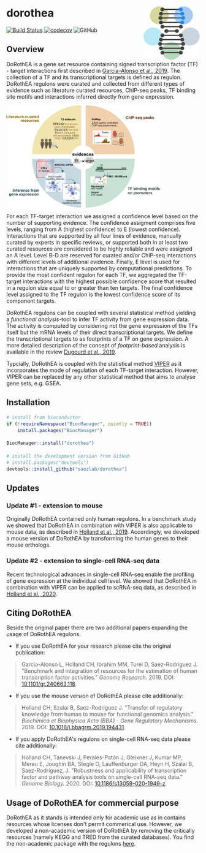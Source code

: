 # dorothea <img src="man/figures/tool_logo.png" align="right" height="139">

<!-- badges: start -->
[![Build Status](https://travis-ci.com/saezlab/dorothea.svg?branch=master)](https://travis-ci.com/saezlab/dorothea)
[![codecov](https://codecov.io/gh/saezlab/dorothea/branch/master/graph/badge.svg)](https://codecov.io/gh/saezlab/dorothea)
![GitHub](https://img.shields.io/github/license/saezlab/dorothea)
<!-- badges: end -->

## Overview
DoRothEA is a gene set resource containing signed transcription factor (TF) - target interactions first described in [Garcia-Alonso et al., 2019](https://doi.org/10.1101/gr.240663.118). The collection of a TF and its transcriptional targets is defined as regulon. DoRothEA regulons were curated and collected from different types of evidence such as literature curated resources, ChIP-seq peaks, TF binding site motifs and interactions inferred directly from gene expression. 

<img src="man/figures/overview.png" align="center" width="400">

For each TF-target interaction we assigned a confidence level based on the number of supporting evidence. The confidence assigment comprises five levels, ranging from A (highest confidence) to E (lowest confidence). Interactions that are supported by all four lines of evidence, manually curated by experts in specific reviews, or supported both in at least two curated resources are considered to be highly reliable and were assigned an A level. Level B-D are reserved for curated and/or ChIP-seq interactions with different levels of additional evidence. Finally, E level is used for interactions that are uniquely supported by computational predictions. To provide the most confident regulon for each TF, we aggregated the TF-target interactions with the highest possible confidence score that resulted in a regulon size equal to or greater than ten targets. The final confidence level assigned to the TF regulon is the lowest confidence score of its component targets.

DoRothEA regulons can be coupled with several statistical method yielding a *functional analysis*-tool to infer TF activity from gene expression data. The activity is computed by considering not the gene expression of the TFs itself but the mRNA levels of their direct transcriptional targets. We define the transcriptional targets to as footprints of a TF on gene expression. A more detailed description of the concept of *footprint-based* analysis is available in the review [Dugourd et al., 2019](https://doi.org/10.1016/j.coisb.2019.04.002).

Typcially, DoRothEA is coupled with the statistical method [VIPER](https://www.bioconductor.org/packages/release/bioc/html/viper.html) as it incorporates the mode of regulation of each TF-target interaction. However, VIPER can be replaced by any other statistical method that aims to analyse gene sets, e.g. GSEA.


## Installation

```r
# install from bioconductor
if (!requireNamespace("BiocManager", quietly = TRUE))
    install.packages("BiocManager")

BiocManager::install("dorothea")

# install the development version from GitHub
# install.packages("devtools")
devtools::install_github("saezlab/dorothea")
```

## Updates
### Update #1 - extension to mouse
Originally DoRothEA contained only human regulons. In a benchmark study we showed that DoRothEA in combination with VIPER is also applicable to mouse data, as described in [Holland et al., 2019](https://doi.org/10.1016/j.bbagrm.2019.194431). Accordingly, we developed a mouse version of DoRothEA by transforming the human genes to their mouse orthologs.

### Update #2 - extension to single-cell RNA-seq data
Recent technological advances in single-cell RNA-seq enable the profiling of gene expression at the individual cell level. We showed that DoRothEA in combination with VIPER can be applied to scRNA-seq data, as described in [Holland et al., 2020](https://doi.org/10.1186/s13059-020-1949-z).

## Citing DoRothEA
Beside the original paper there are two additional papers expanding the usage of DoRothEA regulons.

* If you use DoRothEA for your research please cite the original publication: 
> Garcia-Alonso L, Holland CH, Ibrahim MM, Turei D, Saez-Rodriguez J. "Benchmark and integration of resources for the estimation of human transcription factor activities." _Genome Research._ 2019. DOI: [10.1101/gr.240663.118](https://doi.org/10.1101/gr.240663.118).

* If you use the mouse version of DoRothEA please cite additionally:
> Holland CH, Szalai B, Saez-Rodriguez J. "Transfer of regulatory knowledge from human to mouse for functional genomics analysis." _Biochimica et Biophysica Acta (BBA) - Gene Regulatory Mechanisms._ 2019. DOI: [10.1016/j.bbagrm.2019.194431](https://doi.org/10.1016/j.bbagrm.2019.194431).

* If you apply DoRothEA's regulons on single-cell RNA-seq data please cite additionally:
> Holland CH, Tanevski J, Perales-Patón J, Gleixner J, Kumar MP, Mereu E, Joughin BA, Stegle O, Lauffenburger DA, Heyn H, Szalai B, Saez-Rodriguez, J. "Robustness and applicability of transcription factor and pathway analysis tools on single-cell RNA-seq data." _Genome Biology._ 2020. DOI: [10.1186/s13059-020-1949-z](https://doi.org/10.1186/s13059-020-1949-z).


## Usage of DoRothEA for commercial purpose
DoRothEA as it stands is intended only for academic use as in contains resources whose licenses don't permit commerical use. However, we developed a non-academic version of DoRothEA by removing the critically resources (namely KEGG and TRED from the curated databases). You find the non-academic package with the regulons [here](https://github.com/saezlab/dorothea/tree/non-academic).
